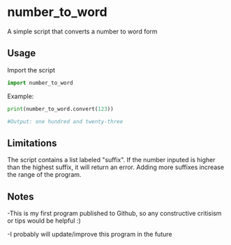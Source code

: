 # number_to_word
A simple script that converts a number to word form

## Usage
Import the script
```python
import number_to_word
```
Example:
```python
print(number_to_word.convert(123))

#Output: one hundred and twenty-three
```
## Limitations
The script contains a list labeled "suffix". If the number inputed is higher than the highest suffix, it will return an error.
Adding more suffixes increase the range of the program.

## Notes
-This is my first program published to Github, so any constructive critisism or tips would be helpful :)

-I probably will update/improve this program in the future
